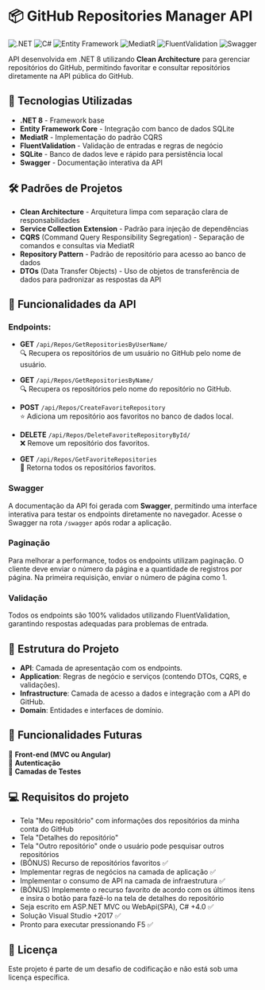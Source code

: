 # 📦 GitHub Repositories Manager API

![.NET](https://img.shields.io/badge/.NET-8.0-blueviolet) ![C#](https://img.shields.io/badge/C%23-12.0-green) ![Entity Framework](https://img.shields.io/badge/Entity%20Framework-SQLite-lightgrey) ![MediatR](https://img.shields.io/badge/MediatR-CQRS-blue) ![FluentValidation](https://img.shields.io/badge/FluentValidation-Validation-brightgreen) ![Swagger](https://img.shields.io/badge/Swagger-API%20Documentation-yellowgreen)

API desenvolvida em .NET 8 utilizando **Clean Architecture** para gerenciar repositórios do GitHub, permitindo favoritar e consultar repositórios diretamente na API pública do GitHub.

## 🚀 Tecnologias Utilizadas

- **.NET 8** - Framework base
- **Entity Framework Core** - Integração com banco de dados SQLite
- **MediatR** - Implementação do padrão CQRS
- **FluentValidation** - Validação de entradas e regras de negócio
- **SQLite** - Banco de dados leve e rápido para persistência local
- **Swagger** - Documentação interativa da API

## 🛠️ Padrões de Projetos

- **Clean Architecture** - Arquitetura limpa com separação clara de responsabilidades
- **Service Collection Extension** - Padrão para injeção de dependências
- **CQRS** (Command Query Responsibility Segregation) - Separação de comandos e consultas via MediatR
- **Repository Pattern** - Padrão de repositório para acesso ao banco de dados
- **DTOs** (Data Transfer Objects) - Uso de objetos de transferência de dados para padronizar as respostas da API

## 🎯 Funcionalidades da API

### Endpoints:

- **GET** `/api/Repos/GetRepositoriesByUserName/`  
  🔍 Recupera os repositórios de um usuário no GitHub pelo nome de usuário.

- **GET** `/api/Repos/GetRepositoriesByName/`  
  🔍 Recupera os repositórios pelo nome do repositório no GitHub.

- **POST** `/api/Repos/CreateFavoriteRepository`  
  ⭐ Adiciona um repositório aos favoritos no banco de dados local.

- **DELETE** `/api/Repos/DeleteFavoriteRepositoryById/`  
  ❌ Remove um repositório dos favoritos.

- **GET** `/api/Repos/GetFavoriteRepositories`  
  🔄 Retorna todos os repositórios favoritos.

### Swagger

A documentação da API foi gerada com **Swagger**, permitindo uma interface interativa para testar os endpoints diretamente no navegador. Acesse o Swagger na rota `/swagger` após rodar a aplicação.

### Paginação

Para melhorar a performance, todos os endpoints utilizam paginação. O cliente deve enviar o número da página e a quantidade de registros por página. Na primeira requisição, enviar o número de página como 1.

### Validação

Todos os endpoints são 100% validados utilizando FluentValidation, garantindo respostas adequadas para problemas de entrada.

## 📂 Estrutura do Projeto

- **API**: Camada de apresentação com os endpoints.
- **Application**: Regras de negócio e serviços (contendo DTOs, CQRS, e validações).
- **Infrastructure**: Camada de acesso a dados e integração com a API do GitHub.
- **Domain**: Entidades e interfaces de domínio.

## 🚧 Funcionalidades Futuras

🔧 **Front-end (MVC ou Angular)**  
🔧 **Autenticação**  
🔧 **Camadas de Testes**

## 💻 Requisitos do projeto

- Tela "Meu repositório" com informações dos repositórios da minha conta do GitHub  
- Tela "Detalhes do repositório"  
- Tela "Outro repositório" onde o usuário pode pesquisar outros repositórios  
- (BÔNUS) Recurso de repositórios favoritos ✅  
- Implementar regras de negócios na camada de aplicação ✅  
- Implementar o consumo de API na camada de infraestrutura ✅  
- (BÔNUS) Implemente o recurso favorito de acordo com os últimos itens e insira o botão para fazê-lo na tela de detalhes do repositório  
- Seja escrito em ASP.NET MVC ou WebApi(SPA), C# +4.0 ✅  
- Solução Visual Studio +2017 ✅  
- Pronto para executar pressionando F5 ✅

## 📝 Licença

Este projeto é parte de um desafio de codificação e não está sob uma licença específica.
